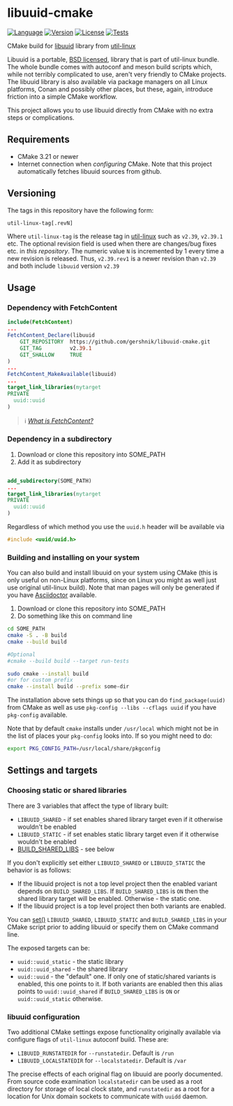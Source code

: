 # libuuid-cmake

[![Language](https://img.shields.io/badge/language-CMake-blue.svg)](https://cmake.org)
[![Version](https://img.shields.io/badge/CMake-21-blue.svg)](https://cmake.org/cmake/help/latest/release/3.21.html)
[![License](https://img.shields.io/badge/license-BSD-brightgreen.svg)](https://opensource.org/licenses/BSD-3-Clause)
[![Tests](https://github.com/gershnik/libuuid-cmake/actions/workflows/test.yml/badge.svg)](https://github.com/gershnik/libuuid-cmake/actions/workflows/test.yml)

CMake build for [libuuid](https://github.com/util-linux/util-linux/tree/master/libuuid) library from [util-linux](https://github.com/util-linux/util-linux)

Libuuid is a portable, [BSD licensed](https://github.com/util-linux/util-linux/blob/master/libuuid/COPYING), 
library that is part of util-linux bundle. The whole bundle comes with autoconf and meson build scripts which, 
while not terribly complicated to use, aren't very friendly to CMake projects. The libuuid library is also available 
via package managers on all Linux platforms, Conan and possibly other places, but these, again, introduce friction 
into a simple CMake workflow.

This project allows you to use libuuid directly from CMake with no extra steps or complications. 

## Requirements

* CMake 3.21 or newer
* Internet connection when _configuring_ CMake. Note that this project automatically fetches libuuid sources from github.

## Versioning

The tags in this repository have the following form:

```
util-linux-tag[.revN]
```

Where `util-linux-tag` is the release tag in [util-linux](https://github.com/util-linux/util-linux) such as `v2.39`, 
`v2.39.1` etc.
The optional revision field is used when there are changes/bug fixes etc. in *this repository*. The numeric value
`N` is incremented by 1 every time a new revision is released.
Thus, `v2.39.rev1` is a newer revision than `v2.39` and both include `libuuid` version `v2.39`


## Usage

### Dependency with FetchContent

```cmake
include(FetchContent)
...
FetchContent_Declare(libuuid
    GIT_REPOSITORY  https://github.com/gershnik/libuuid-cmake.git
    GIT_TAG         v2.39.1
    GIT_SHALLOW     TRUE
)
...
FetchContent_MakeAvailable(libuuid)
...
target_link_libraries(mytarget
PRIVATE
  uuid::uuid
)
```
> ℹ&#xFE0F; _[What is FetchContent?](https://cmake.org/cmake/help/latest/module/FetchContent.html)_

### Dependency in a subdirectory

1. Download or clone this repository into SOME_PATH
2. Add it as subdirectory 
```cmake

add_subdirectory(SOME_PATH)
...
target_link_libraries(mytarget
PRIVATE
  uuid::uuid
)
```

Regardless of which method you use the `uuid.h` header will be available via
```c
#include <uuid/uuid.h>
```

### Building and installing on your system

You can also build and install libuuid on your system using CMake (this is only useful on non-Linux platforms,
since on Linux you might as well just use original util-linux build).
Note that man pages will only be generated if you have [Asciidoctor](https://asciidoctor.org) available.

1. Download or clone this repository into SOME_PATH
2. Do something like this on command line
```bash
cd SOME_PATH
cmake -S . -B build 
cmake --build build

#Optional
#cmake --build build --target run-tests

sudo cmake --install build
#or for custom prefix
cmake --install build --prefix some-dir
```

The installation above sets things up so that you can do `find_package(uuid)` from CMake as well as use
`pkg-config --libs --cflags uuid` if you have `pkg-config` available. 

Note that by default `cmake` installs under `/usr/local` which might not be in the list of places your
`pkg-config` looks into. If so you might need to do:
```bash
export PKG_CONFIG_PATH=/usr/local/share/pkgconfig
```

## Settings and targets

### Choosing static or shared libraries 
There are 3 variables that affect the type of library built:

* `LIBUUID_SHARED` - if set enables shared library target even if it otherwise wouldn't be enabled
* `LIBUUID_STATIC` - if set enables static library target even if it otherwise wouldn't be enabled
* [BUILD_SHARED_LIBS](https://cmake.org/cmake/help/latest/variable/BUILD_SHARED_LIBS.html) - see below

If you don't explicitly set either `LIBUUID_SHARED` or `LIBUUID_STATIC` the behavior is as follows:

* If the libuuid project is not a top level project then the enabled variant depends on `BUILD_SHARED_LIBS`.
  If `BUILD_SHARED_LIBS` is `ON` then the shared library target will be enabled. Otherwise - the static one.
* If the libuuid project is a top level project then both variants are enabled.

You can [set()](https://cmake.org/cmake/help/latest/command/set.html) `LIBUUID_SHARED`, `LIBUUID_STATIC` and `BUILD_SHARED_LIBS` in your CMake script prior to 
adding libuuid or specify them on CMake command line.

The exposed targets can be:

* `uuid::uuid_static` - the static library
* `uuid::uuid_shared` - the shared library
* `uuid::uuid` - the "default" one. If only one of static/shared variants is enabled, this one points to it. 
  If both variants are enabled then this alias points to `uuid::uuid_shared` if `BUILD_SHARED_LIBS` is `ON` or 
  `uuid::uuid_static` otherwise.  

### libuuid configuration

Two additional CMake settings expose functionality originally available via configure flags of `util-linux` autoconf build. 
These are:

* `LIBUUID_RUNSTATEDIR` for `--runstatedir`. Default is `/run`
* `LIBUUID_LOCALSTATEDIR` for `--localstatedir`. Default is `/var`

The precise effects of each original flag on libuuid are poorly documented. From source code examination `localstatedir`
can be used as a root directory for storage of local clock state, and `runstatedir` as a root for a location for Unix domain
sockets to communicate with `uuidd` daemon. 

